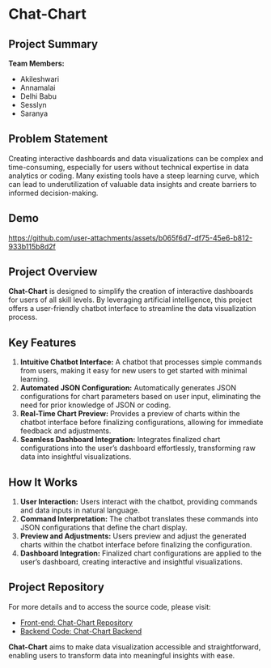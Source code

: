 # Chat-Chart

## Project Summary

**Team Members:**
- Akileshwari
- Annamalai
- Delhi Babu
- Sesslyn
- Saranya

## Problem Statement

Creating interactive dashboards and data visualizations can be complex and time-consuming, especially for users without technical expertise in data analytics or coding. Many existing tools have a steep learning curve, which can lead to underutilization of valuable data insights and create barriers to informed decision-making.

## Demo

https://github.com/user-attachments/assets/b065f6d7-df75-45e6-b812-933b115b8d2f

## Project Overview

**Chat-Chart** is designed to simplify the creation of interactive dashboards for users of all skill levels. By leveraging artificial intelligence, this project offers a user-friendly chatbot interface to streamline the data visualization process.

## Key Features

1. **Intuitive Chatbot Interface:** A chatbot that processes simple commands from users, making it easy for new users to get started with minimal learning.
2. **Automated JSON Configuration:** Automatically generates JSON configurations for chart parameters based on user input, eliminating the need for prior knowledge of JSON or coding.
3. **Real-Time Chart Preview:** Provides a preview of charts within the chatbot interface before finalizing configurations, allowing for immediate feedback and adjustments.
4. **Seamless Dashboard Integration:** Integrates finalized chart configurations into the user’s dashboard effortlessly, transforming raw data into insightful visualizations.

## How It Works

1. **User Interaction:** Users interact with the chatbot, providing commands and data inputs in natural language.
2. **Command Interpretation:** The chatbot translates these commands into JSON configurations that define the chart display.
3. **Preview and Adjustments:** Users preview and adjust the generated charts within the chatbot interface before finalizing the configuration.
4. **Dashboard Integration:** Finalized chart configurations are applied to the user’s dashboard, creating interactive and insightful visualizations.

## Project Repository

For more details and to access the source code, please visit:

- [Front-end: Chat-Chart Repository](https://github.com/annshiv/chat-chart.git)
- [Backend Code: Chat-Chart Backend](https://github.com/annshiv/chat-chart-backend.git)

**Chat-Chart** aims to make data visualization accessible and straightforward, enabling users to transform data into meaningful insights with ease.
